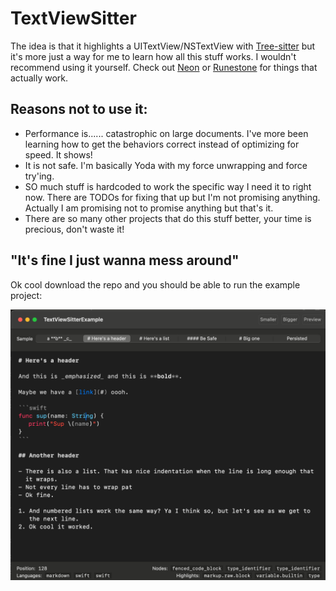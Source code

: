 # TextViewSitter

The idea is that it highlights a UITextView/NSTextView with [Tree-sitter](https://tree-sitter.github.io/tree-sitter/) but it's more just a way for me to learn how all this stuff works. I wouldn't recommend using it yourself. Check out [Neon](https://github.com/chimehq/neon) or [Runestone](https://github.com/simonbs/Runestone) for things that actually work.

## Reasons not to use it:

- Performance is...... catastrophic on large documents. I've more been learning how to get the behaviors correct instead of optimizing for speed. It shows!
- It is not safe. I'm basically Yoda with my force unwrapping and force try'ing.
- SO much stuff is hardcoded to work the specific way I need it to right now. There are TODOs for fixing that up but I'm not promising anything. Actually I am promising not to promise anything but that's it.
- There are so many other projects that do this stuff better, your time is precious, don't waste it!

## "It's fine I just wanna mess around"

Ok cool download the repo and you should be able to run the example project:

![Screenshot of the example app](.github/example.png)
